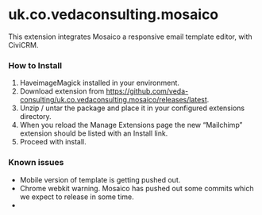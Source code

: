 # uk.co.vedaconsulting.mosaico
This extension integrates Mosaico a responsive email template editor, with CiviCRM.

### How to Install
1. HaveimageMagick installed in your environment. 
2. Download extension from https://github.com/veda-consulting/uk.co.vedaconsulting.mosaico/releases/latest.
2. Unzip / untar the package and place it in your configured extensions directory.
3. When you reload the Manage Extensions page the new “Mailchimp” extension should be listed with an Install link.
4. Proceed with install.

### Known issues
- Mobile version of template is getting pushed out.
- Chrome webkit warning. Mosaico has pushed out some commits which we expect to release in some time.
- 
